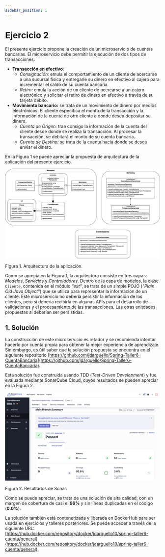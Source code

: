 ```yaml
---
sidebar_position: 1
---
```


# Ejercicio 2

El presente ejercicio propone la creación de un microservicio de cuentas bancarias. El microservicio debe permitir la ejecución de dos tipos de transacciones:
* __Transacción en efectivo__:
    * _Consignación:_ emula el comportamiento de un cliente de acercarse a una sucursal física y entregarle su dinero en efectivo al cajero para incrementar el saldo de su cuenta bancaria.
    * _Retiro:_ emula la acción de un cliente de acercarse a un cajero electrónico y solicitar el retiro de dinero en efectivo a través de su tarjeta débito.
* __Movimiento bancario:__ se trata de un movimiento de dinero por medios electrónicos. El cliente especifica el monto de la transacción y la información de la cuenta de otro cliente a donde desea depositar su dinero.
    * _Cuenta de Origen:_ trae consigo la información de la cuenta del cliente desde donde se realiza la transacción. Al procesar la transacción, se debitará el monto de su cuenta bancaria.
    * _Cuenta de Destino:_ se trata de la cuenta hacia donde se desea enviar el dinero.

En la Figura 1 se puede apreciar la propuesta de arquitectura de la aplicación del presente ejercicio.

![](../../../static/img/testing/Ejercicio%202/saldos-micro.png)

Figura 1. Arquitectura de la aplicación.

Como se aprecia en la Figura 1, la arquitectura consiste en tres capas: _Modelos_, _Servicios_ y _Controladores_. Dentro de la capa de modelos, la clase `Cliente`, contenida en el módulo _"ext"_, se trata de un simple POJO (_"Plain Old Java Object"_) que se utiliza para representar la información de un cliente. Este microservicio no debería persistir la información de los clientes, pero sí debería recibirla en algunas APIs para el desarrollo de validaciones y el procesamiento de las transacciones. Las otras enitdades propuestas sí deberían ser persistidas. 

## 1. Solución

La construcción de este microservicio es retador y se recomienda intentar hacerlo por cuenta propia para obtener la mejor experiencia de aprendizaje. Sin embargo, es útil saber que la solución propuesta se encuentra en el siguiente repositorio [https://github.com/jdarguello/Spring-Taller6-CuentaBancaria](https://github.com/jdarguello/Spring-Taller6-CuentaBancaria). 

Esta solución fue construida usando TDD (_Test-Driven Development_) y fue evaluada mediante SonarQube Cloud, cuyos resultados se pueden apreciar en la Figura 2.

![](../../../static/img/testing/Ejercicio%202/sonar.png)

Figura 2. Resultados de Sonar.

Como se puede apreciar, se trata de una solución de alta calidad, con un margen de cobertura de casi el __96%__ y sin líneas duplicadas en el código (__0.0%__).

La solución también está contenerizada y liberada en DockerHub para ser usada en ejercicios y talleres posteriores. Se puede acceder a través de la siguiente URL: [https://hub.docker.com/repository/docker/jdarguello10/spring-taller6-cuenta/general](https://hub.docker.com/repository/docker/jdarguello10/spring-taller6-cuenta/general).
